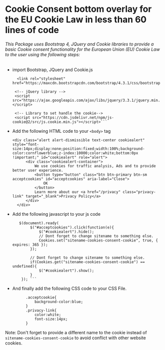

# Cookie Consent bottom overlay for the EU Cookie Law in less than 60 lines of code

###### This Package uses Bootstrap 4, JQuery and Cookie libraries to provide a basic Cookie consent functionality for the European Union (EU) Cookie Law to the user using the following steps:

  - import Bootstrap, JQuery and Cookie.js
       ``` <!-- Latest compiled and minified CSS -->
         <link rel="stylesheet" href="https://maxcdn.bootstrapcdn.com/bootstrap/4.3.1/css/bootstrap.min.css">

        <!-- jQuery library -->
        <script src="https://ajax.googleapis.com/ajax/libs/jquery/3.3.1/jquery.min.js"></script>

        <!-- Library to set handle the cookie-->
        <script src="https://cdn.jsdelivr.net/npm/js-cookie@2/src/js.cookie.min.js"></script>```

  - Add the following HTML code to your `<body>` tag
      ```
      <div class="alert alert-dismissible text-center cookiealert" style="font-size:14px;display:none;position:fixed;width:100%;background-color:cornflowerblue;z-index:10000;color:white;bottom:0px !important;" id="cookiealert" role="alert">
            <div class="cookiealert-container">
                We use cookies for traffic analysis, Ads and to provide better user experience.
                <button type="button" class="btn btn-primary btn-sm acceptcookies" id="acceptcookies" aria-label="Close">
                    OK
                </button>
                Learn more about our <a href="/privacy" class="privacy-link" target="_blank">Privacy Policy</a>
            </div>
        </div>
      ```
  - Add the following javascript to your js code
    ```
       $(document).ready(
            $("#acceptcookies").click(function(e){
                $("#cookiealert").hide();
                // Dont forget to change sitename to something else.
                Cookies.set("sitename-cookies-consent-cookie", true, { expires: 365 });
            });
        
            // Dont forget to change sitename to something else.
            if(Cookies.get("sitename-cookies-consent-cookie") == undefined){
                $("#cookiealert").show();
            }
        }); ```
  - And finally add the following CSS code to your CSS File.
      ``` 
            .acceptcookie{
                background-color:blue;
            }
            .privacy-link{
                color:white;
                font-size:14px;
            }
      ```

Note: Don't forget to provide a different name to the cookie instead of `sitename-cookies-consent-cookie` to avoid conflict with other website cookies.
